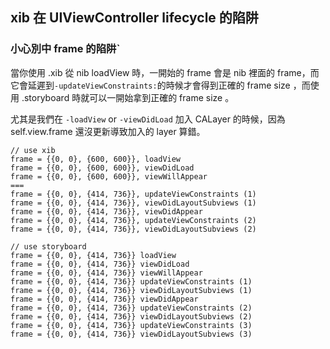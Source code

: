 xib 在 UIViewController lifecycle 的陷阱
---------------------------

### 小心別中 frame 的陷阱`
當你使用 .xib 從 nib loadView 時，一開始的 frame 會是 nib 裡面的 frame，而它會延遲到`-updateViewConstraints:`的時候才會得到正確的 frame size ，而使用 .storyboard 時就可以一開始拿到正確的 frame size 。

尤其是我們在 `-loadView` or `-viewDidLoad` 加入 CALayer 的時候，因為 self.view.frame 還沒更新導致加入的 layer 算錯。


```  objc
// use xib
frame = {{0, 0}, {600, 600}}, loadView
frame = {{0, 0}, {600, 600}}, viewDidLoad
frame = {{0, 0}, {600, 600}}, viewWillAppear
===
frame = {{0, 0}, {414, 736}}, updateViewConstraints (1)
frame = {{0, 0}, {414, 736}}, viewDidLayoutSubviews (1)
frame = {{0, 0}, {414, 736}}, viewDidAppear
frame = {{0, 0}, {414, 736}}, updateViewConstraints (2)
frame = {{0, 0}, {414, 736}}, viewDidLayoutSubviews (2)

// use storyboard
frame = {{0, 0}, {414, 736}} loadView 
frame = {{0, 0}, {414, 736}} viewDidLoad 
frame = {{0, 0}, {414, 736}} viewWillAppear 
frame = {{0, 0}, {414, 736}} updateViewConstraints (1)
frame = {{0, 0}, {414, 736}} viewDidLayoutSubviews (1)
frame = {{0, 0}, {414, 736}} viewDidAppear 
frame = {{0, 0}, {414, 736}} updateViewConstraints (2)
frame = {{0, 0}, {414, 736}} viewDidLayoutSubviews (2)
frame = {{0, 0}, {414, 736}} updateViewConstraints (3)
frame = {{0, 0}, {414, 736}} viewDidLayoutSubviews (3)
```